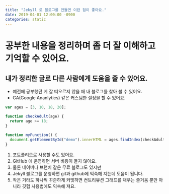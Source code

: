 ```yaml
---
title: "Jekyll 로 블로그를 만들면 이런 점이 좋아요."
date: 2019-04-01 12:00:00 -0900
categories: static
---
```


# 공부한 내용을 정리하며 좀 더 잘 이해하고 기억할 수 있어요.
## 내가 정리한 글로 다른 사람에게 도움을 줄 수 있어요.
* 예전에 공부했던 게 잘 떠오르지 않을 때 내 블로그를 찾아 볼 수 있어요.
* GA(Google Ananlytics) 같은 커스텀한 설정을 할 수 있어요.

```javascript
var ages = [3, 10, 18, 20];

function checkAdult(age) {
  return age >= 18;
}

function myFunction() {
  document.getElementById("demo").innerHTML = ages.findIndex(checkAdult);
}
```


1. 포트폴리오로 사용할 수도 있어요. 
1. GitHub 에 운영하면 서버 비용이 들지 않아요.
1. 물론 네이버나 브랜치 같은 무료 블로그도 있지만 
1. Jekyll 블로그를 운영하면 git과 github에 익숙해 지는데 도움이 됩니다.
1. 작은 거라도 하나씩 꾸준하게 커밋하면 컨트리뷰션 그래프를 채우는 즐거움 뿐만 아니라 깃헙 사용법에도 익숙해 져요.
